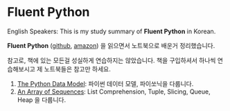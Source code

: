 #  Fluent Python

English Speakers: This is my study summary of **Fluent Python** in Korean.

**Fluent Python** ([github](https://github.com/fluentpython), 
[amazon](https://www.amazon.com/Fluent-Python-Concise-Effective-Programming/dp/1491946008))
을 읽으면서 노트북으로 배운거 정리했습니다.

참고로, 책에 있는 모든걸 성실하게 연습하지는 않았습니다. 책을 구입하셔서 하나씩 연습해보시고 제 노트북들은 참고만 하세요.

1. [The Python Data Model](notebooks/01-the-python-data-model.ipynb): 파이썬 데이터 모델, 파이쏘닉을 다룹니다.
2. [An Array of Sequences](notebooks/02-an-array-of-sequences.ipynb): List Comprehension, Tuple, Slicing, Queue, Heap 을 다룹니다.